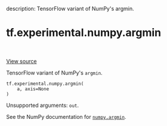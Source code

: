 description: TensorFlow variant of NumPy's argmin.

<div itemscope itemtype="http://developers.google.com/ReferenceObject">
<meta itemprop="name" content="tf.experimental.numpy.argmin" />
<meta itemprop="path" content="Stable" />
</div>

# tf.experimental.numpy.argmin

<!-- Insert buttons and diff -->

<table class="tfo-notebook-buttons tfo-api nocontent" align="left">

</table>

<a target="_blank" href="/code/stable/tensorflow/python/ops/numpy_ops/np_math_ops.py">View source</a>



TensorFlow variant of NumPy's `argmin`.

<pre class="devsite-click-to-copy prettyprint lang-py tfo-signature-link">
<code>tf.experimental.numpy.argmin(
    a, axis=None
)
</code></pre>



<!-- Placeholder for "Used in" -->

Unsupported arguments: `out`.

See the NumPy documentation for [`numpy.argmin`](https://numpy.org/doc/1.16/reference/generated/numpy.argmin.html).